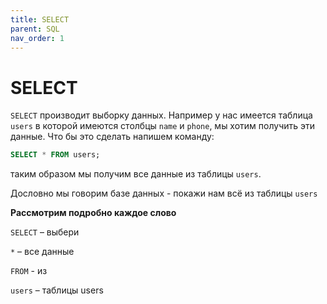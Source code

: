 ```yaml
---
title: SELECT
parent: SQL
nav_order: 1
---
```


# SELECT

`SELECT` производит выборку данных. Например у нас имеется таблица `users` в которой имеются столбцы `name` и `phone`, мы хотим получить эти данные. Что бы это сделать напишем команду:
```sql
SELECT * FROM users;
```
таким образом мы получим все данные из таблицы `users`.

Дословно мы говорим базе данных - покажи нам всё из таблицы `users`

**Рассмотрим подробно каждое слово**

`SELECT` – выбери

`*` – все данные

`FROM` - из

`users` – таблицы users
